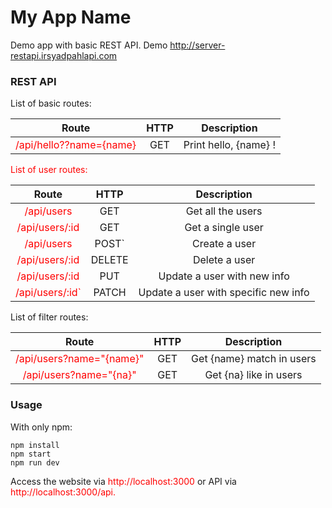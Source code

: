 # My App Name
Demo app with basic REST API.
Demo http://server-restapi.irsyadpahlapi.com
### REST API
List of basic routes:

|Route | HTTP | Description|
|:------:|:------:|:------------:|
|<span style="color: red">/api/hello??name={name}</span>|GET|Print hello, {name} !|

<span style="color: red">List of user routes: </span>

|Route|HTTP|Description|
|:---:|:---:|:---:|
|<span style="color: red"> /api/users</span>| GET | Get all the users |
| <span style="color: red">/api/users/:id</span> | GET | Get a single user |
| <span style="color: red">/api/users</span> | POST` | Create a user |
| <span style="color: red">/api/users/:id</span> | DELETE | Delete a user|
| <span style="color: red">/api/users/:id</span> | PUT | Update a user with new info|
| <span style="color: red">/api/users/:id` | PATCH | Update a user with specific new info

List of filter routes:

| Route | HTTP | Description |
|:---:|:---:|:---:|
|<span style="color: red">/api/users?name="{name}"</span>|GET|Get {name} match in users|
|<span style="color: red">/api/users?name="{na}"</span>|GET | Get {na} like in users |

### Usage
With only npm:
```
npm install
npm start
npm run dev
```

Access the website via <span style="color: red">http://localhost:3000 </span> or API via <span style="color: red">http://localhost:3000/api.</span>
